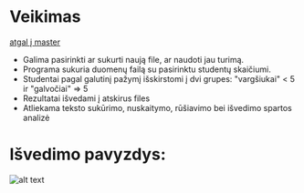 # Veikimas
[atgal į master](https://github.com/auteea/Obj_programavimas)
- Galima pasirinkti ar sukurti naują file, ar naudoti jau turimą.
- Programa sukuria duomenų failą su pasirinktu studentų skaičiumi.
- Studentai pagal galutinį pažymį išskirstomi į dvi grupes: "vargšiukai" < 5 ir "galvočiai" => 5
- Rezultatai išvedami į atskirus files
- Atliekama teksto sukūrimo, nuskaitymo, rūšiavimo bei išvedimo spartos analizė


# Išvedimo pavyzdys:
![alt text](Spartos_analizė.jpg)
